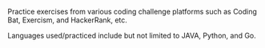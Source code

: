 Practice exercises from various coding challenge platforms such as Coding Bat, Exercism, and HackerRank, etc.

Languages used/practiced include but not limited to JAVA, Python, and Go.

